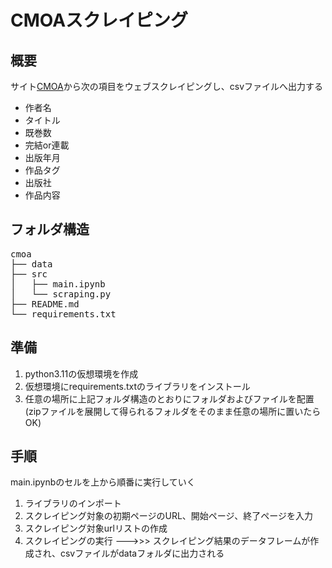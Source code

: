 # CMOAスクレイピング

## 概要
サイト[CMOA](https://www.cmoa.jp/)から次の項目をウェブスクレイピングし、csvファイルへ出力する
- 作者名
- タイトル
- 既巻数
- 完結or連載
- 出版年月
- 作品タグ
- 出版社
- 作品内容

## フォルダ構造
<pre>
cmoa
├── data
├── src
│   ├── main.ipynb
│   └── scraping.py
├── README.md
└── requirements.txt
</pre>

## 準備
1. python3.11の仮想環境を作成
2. 仮想環境にrequirements.txtのライブラリをインストール
3. 任意の場所に上記フォルダ構造のとおりにフォルダおよびファイルを配置
    (zipファイルを展開して得られるフォルダをそのまま任意の場所に置いたらOK)

## 手順
main.ipynbのセルを上から順番に実行していく
1. ライブラリのインポート
2. スクレイピング対象の初期ページのURL、開始ページ、終了ページを入力
3. スクレイピング対象urlリストの作成
4. スクレイピングの実行
   --->>> スクレイピング結果のデータフレームが作成され、csvファイルがdataフォルダに出力される